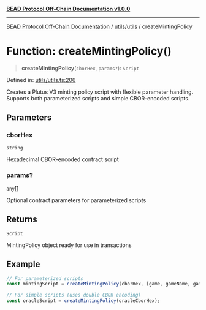 [**BEAD Protocol Off-Chain Documentation v1.0.0**](../../../README.md)

***

[BEAD Protocol Off-Chain Documentation](../../../modules.md) / [utils/utils](../README.md) / createMintingPolicy

# Function: createMintingPolicy()

> **createMintingPolicy**(`cborHex`, `params?`): `Script`

Defined in: [utils/utils.ts:206](https://github.com/cmorgado/Bead-Cardano/blob/24017eb600ede1b71f111ffff6b54d88eb612b06/Aiken/bead/off-chain/utils/utils.ts#L206)

Creates a Plutus V3 minting policy script with flexible parameter handling.
Supports both parameterized scripts and simple CBOR-encoded scripts.

## Parameters

### cborHex

`string`

Hexadecimal CBOR-encoded contract script

### params?

`any`[]

Optional contract parameters for parameterized scripts

## Returns

`Script`

MintingPolicy object ready for use in transactions

## Example

```typescript
// For parameterized scripts
const mintingScript = createMintingPolicy(cborHex, [game, gameName, gameDate]);

// For simple scripts (uses double CBOR encoding)
const oracleScript = createMintingPolicy(oracleCborHex);
```
